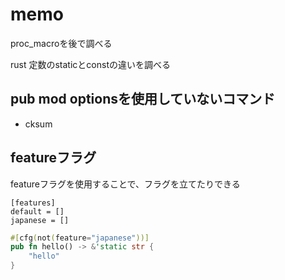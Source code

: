 # memo

proc_macroを後で調べる

rust
定数のstaticとconstの違いを調べる

## pub mod optionsを使用していないコマンド

- cksum

## featureフラグ

featureフラグを使用することで、フラグを立てたりできる

```
[features]
default = []
japanese = []
```

```rust
#[cfg(not(feature="japanese"))]
pub fn hello() -> &'static str {
    "hello"
}
```

